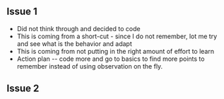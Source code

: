 ## Issue 1

* Did not think through and decided to code
* This is coming from a short-cut - since I do not remember, lot me try and see what is the behavior and adapt
* This is coming from not putting in the right amount of effort to learn
* Action plan -- code more and go to basics to find more points to remember instead of using observation on the fly.

## Issue 2

